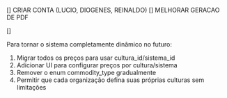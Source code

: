 [] CRIAR CONTA (LUCIO, DIOGENES, REINALDO)
[] MELHORAR GERACAO DE PDF

[] 

Para tornar o sistema completamente dinâmico no futuro:

1. Migrar todos os preços para usar cultura_id/sistema_id
2. Adicionar UI para configurar preços por cultura/sistema
3. Remover o enum commodity_type gradualmente
4. Permitir que cada organização defina suas próprias culturas sem limitações
